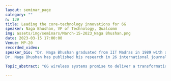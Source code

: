 ```yaml
---
layout: seminar_page
category: ""
n: 139
title: Leading the core-technology innovations for 6G
speaker: Naga Bhushan, VP of Technology, Qualcomm
img: assets/img/seminars/March-15-2023_Naga Bhushan.png
date: 2023-03-15 17:00:00 
Venue: MP-20
recorded_video:
speaker_bio: "Dr. Naga Bhushan graduated from IIT Madras in 1989 with a bachelor's degree in electrical engineering. He obtained his Masters’ and Ph.D. in Electrical Engineering from Cornell University in Ithaca, New York. He then joined Qualcomm Incorporated, where he has been serving as VP of Technology, responsible for multiple generations for wireless systems R&D, technology-validation and promotion. With more than two decades of contributions in the telecommunications sector, he has been working towards advancement of communication theory and innovative implementation of advanced algorithms & designs, leading to the commercial realization of Broadband Wireless Technologies including 3G (EV-DO), 4G (UMB, LTE, LTE-A, LTE-U), 5G-NR and 5G-Advanced --- air-interface standards that constitute the bedrock of ongoing smartphone and wireless revolution.   
Dr. Naga Bhushan has published his research in 26 international journals and conferences, and has over 600 issued US patents spanning 3G, 4G and 5G wireless systems (5000+ worldwide), along with over 150 active patent applications.  He was recognized with a Distinguished Alumnus Award (DAA) by IIT Madras, in 2018."

Topic_abstract: "6G wireless systems promise to deliver a transformational impact on various spheres of economic activity, including automobile, manufacturing, industrial (IoT), agriculture, social/ecological sustainability, healthcare, smart cities and so on.  In this talk, we touch upon some of the core technologies and features of the air-interface, that provide these capabilities.  In particular, we talk about the role of wireless AI, advanced coding, modulation & multi-access, advanced duplexing, high-frequency bands (including  subTHz), Advanced MIMO (Mega/super-massive MIMO, LoS-MIMO), multi-hop topologies (smart-repeater, intelligent reflective surfaces), and so on."

---
```


